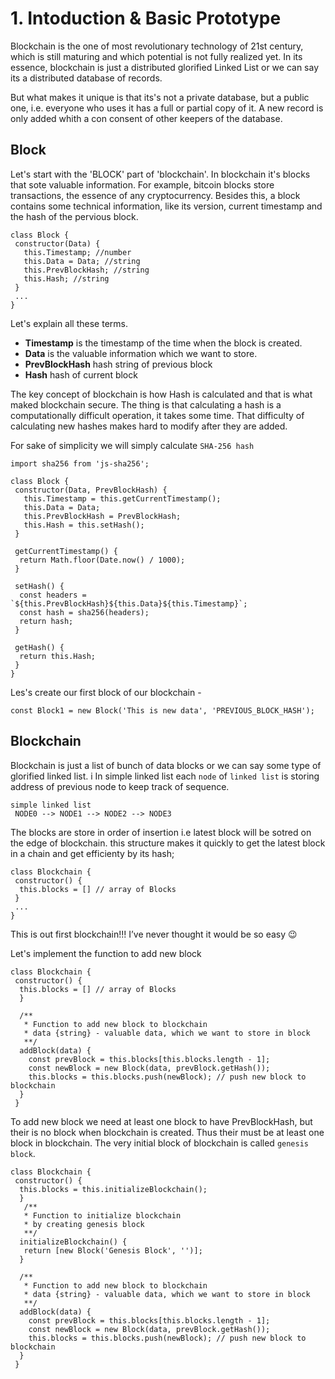 # 1. Intoduction & Basic Prototype


Blockchain is the one of most revolutionary technology of 21st century, which is still maturing 
and which potential is not fully realized yet. In its essence, blockchain is just 
a distributed glorified Linked List or we can say its a distributed database of records.

But what makes it unique is that its's not a private database, but a public one, 
i.e. everyone who uses it has a full or partial copy of it. A new record is only added whith a con
consent of other keepers of the database.

## Block
Let's start with the 'BLOCK' part of 'blockchain'. In blockchain it's blocks that sote valuable information. For example, bitcoin blocks store transactions, the essence of any cryptocurrency. Besides this, a block contains some technical information, like its version, current timestamp and the hash of the pervious block.


``` es6
class Block {
 constructor(Data) {
   this.Timestamp; //number
   this.Data = Data; //string
   this.PrevBlockHash; //string
   this.Hash; //string
 }
 ...
}
```
Let's explain all these terms.
- **Timestamp** is the timestamp of the time when the block is created.
- **Data** is the valuable information which we want to store.
- **PrevBlockHash** hash string of previous block
- **Hash** hash of current block

The key concept of blockchain is how Hash is calculated and that is what maked blockchain secure.
The thing is that calculating a hash is a computationally difficult operation, it takes some time.
That difficulty of calculating new hashes makes hard to modify after they are added.


For sake of simplicity we will simply calculate `SHA-256 hash`

```es6
import sha256 from 'js-sha256';

class Block {
 constructor(Data, PrevBlockHash) {
   this.Timestamp = this.getCurrentTimestamp();
   this.Data = Data;
   this.PrevBlockHash = PrevBlockHash;
   this.Hash = this.setHash();
 }
 
 getCurrentTimestamp() {
  return Math.floor(Date.now() / 1000);
 }
 
 setHash() {
  const headers = `${this.PrevBlockHash}${this.Data}${this.Timestamp}`;
  const hash = sha256(headers);
  return hash;
 }
 
 getHash() {
  return this.Hash;
 }
}
```

Les's create our first block of our blockchain - 

```es6
const Block1 = new Block('This is new data', 'PREVIOUS_BLOCK_HASH');
```

## Blockchain

Blockchain is just a list of bunch of data blocks or we can say some type of glorified linked list. i In simple linked list each `node` of `linked list` is storing address of previous node to keep track of sequence.

```
simple linked list
 NODE0 --> NODE1 --> NODE2 --> NODE3
```

The blocks are store in order of insertion i.e latest block will be sotred on the edge of blockchain.
this structure makes it quickly to get the latest block in a chain and get efficienty by its hash;

```es6
class Blockchain {
 constructor() {
  this.blocks = [] // array of Blocks
 }
 ...
}
```
This is out first blockchain!!!
I’ve never thought it would be so easy 😉

Let's implement the function to add new block

```es6
class Blockchain {
 constructor() {
  this.blocks = [] // array of Blocks
  }
  
  /**
   * Function to add new block to blockchain 
   * data {string} - valuable data, which we want to store in block
   **/
  addBlock(data) {
    const prevBlock = this.blocks[this.blocks.length - 1];
    const newBlock = new Block(data, prevBlock.getHash());
    this.blocks = this.blocks.push(newBlock); // push new block to blockchain
  }
 }
```

To add new block we need at least one block to have PrevBlockHash, but their is no block when blockchain is created.
Thus their must be at least one block in blockchain. The very initial block of blockchain is called `genesis block`.

```es6
class Blockchain {
 constructor() {
  this.blocks = this.initializeBlockchain();
  }
   /**
   * Function to initialize blockchain
   * by creating genesis block
   **/
  initializeBlockchain() {
   return [new Block('Genesis Block', '')];
  }
  
  /**
   * Function to add new block to blockchain 
   * data {string} - valuable data, which we want to store in block
   **/
  addBlock(data) {
    const prevBlock = this.blocks[this.blocks.length - 1];
    const newBlock = new Block(data, prevBlock.getHash());
    this.blocks = this.blocks.push(newBlock); // push new block to blockchain
  }
 }
```


